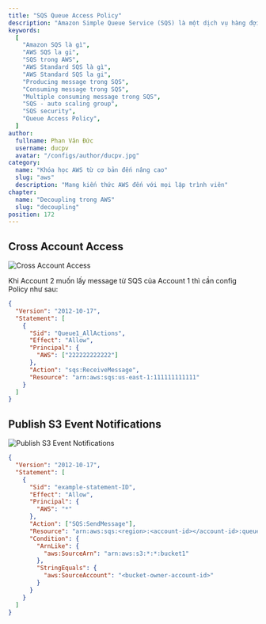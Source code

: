```yaml
---
title: "SQS Queue Access Policy"
description: "Amazon Simple Queue Service (SQS) là một dịch vụ hàng đợi (queue) lưu trữ message nhanh chóng, đáng tin cậy, có khả năng mở rộng và quản lý một cách đầy đủ. Với SQS, bạn có thể gửi, nhận và lưu trữ message giữa các thành phần trong một phần mềm."
keywords:
  [
    "Amazon SQS là gì",
    "AWS SQS la gi",
    "SQS trong AWS",
    "AWS Standard SQS là gì",
    "AWS Standard SQS la gi",
    "Producing message trong SQS",
    "Consuming message trong SQS",
    "Multiple consuming message trong SQS",
    "SQS - auto scaling group",
    "SQS security",
    "Queue Access Policy",
  ]
author:
  fullname: Phan Văn Đức
  username: ducpv
  avatar: "/configs/author/ducpv.jpg"
category:
  name: "Khóa học AWS từ cơ bản đến nâng cao"
  slug: "aws"
  description: "Mang kiến thức AWS đến với mọi lập trình viên"
chapter:
  name: "Decoupling trong AWS"
  slug: "decoupling"
position: 172
---
```


## Cross Account Access

![Cross Account Access](https://user-images.githubusercontent.com/29729545/154985076-c1e7036c-2d22-40e7-8ab3-2498892ae77a.png)

Khi Account 2 muốn lấy message từ SQS của Account 1 thì cần config Policy như sau:

```json
{
  "Version": "2012-10-17",
  "Statement": [
    {
      "Sid": "Queue1_AllActions",
      "Effect": "Allow",
      "Principal": {
        "AWS": ["222222222222"]
      },
      "Action": "sqs:ReceiveMessage",
      "Resource": "arn:aws:sqs:us-east-1:111111111111"
    }
  ]
}
```

## Publish S3 Event Notifications

![Publish S3 Event Notifications](https://user-images.githubusercontent.com/29729545/154986346-ece71484-b90d-438c-bb01-edc8309052b7.png)

```json
{
  "Version": "2012-10-17",
  "Statement": [
    {
      "Sid": "example-statement-ID",
      "Effect": "Allow",
      "Principal": {
        "AWS": "*"
      },
      "Action": ["SQS:SendMessage"],
      "Resource": "arn:aws:sqs:<region>:<account-id></account-id>:queue1",
      "Condition": {
        "ArnLike": {
          "aws:SourceArn": "arn:aws:s3:*:*:bucket1"
        },
        "StringEquals": {
          "aws:SourceAccount": "<bucket-owner-account-id>"
        }
      }
    }
  ]
}
```
